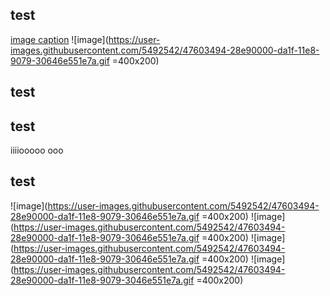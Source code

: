 ##  test
[image caption](/home/klaasjan/Pictures/captures/2022-08-22_21-22.jpg)
![image](https://user-images.githubusercontent.com/5492542/47603494-28e90000-da1f-11e8-9079-30646e551e7a.gif =400x200)
## test
## test
iiiiooooo
ooo

## test
![image](https://user-images.githubusercontent.com/5492542/47603494-28e90000-da1f-11e8-9079-30646e551e7a.gif =400x200)
![image](https://user-images.githubusercontent.com/5492542/47603494-28e90000-da1f-11e8-9079-30646e551e7a.gif =400x200)
![image](https://user-images.githubusercontent.com/5492542/47603494-28e90000-da1f-11e8-9079-30646e551e7a.gif =400x200)
![image](https://user-images.githubusercontent.com/5492542/47603494-28e90000-da1f-11e8-9079-3046e551e7a.gif =400x200)
